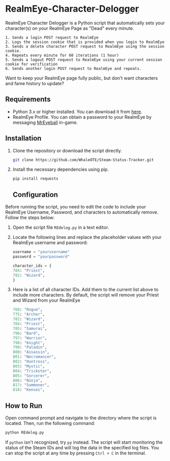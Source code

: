 # RealmEye-Character-Delogger
RealmEye Character Delogger is a Python script that automatically sets your character(s) on your RealmEye Page as "Dead" every minute.

    1. Sends a login POST request to RealmEye
    2. Logs the session cookie that is provided when you login to RealmEye
    3. Sends a delete character POST request to RealmEye using the session cookie.
    4. Repeats every minute for 60 iterations (1 hour)
    5. Sends a logout POST request to RealmEye using your current session cookie for verification
    6. Sends another login POST request to RealmEye and repeats.
    
Want to keep your RealmEye page fully public, but don't want characters and fame history to update? 

## Requirements

- Python 3.x or higher installed. You can download it from [here](https://www.python.org/downloads/).
- RealmEye Profile. You can obtain a password to your RealmEye by messaging [MrEyeball](https://www.realmeye.com/mreyeball) in-game.

## Installation

1. Clone the repository or download the script directly.

    ```bash
    git clone https://github.com/WhaleOTE/Steam-Status-Tracker.git
    ```

2. Install the necessary dependencies using pip.

    ```bash
    pip install requests
    ```

    ## Configuration

Before running the script, you need to edit the code to include your RealmEye Username, Password, and characters to automatically remove. Follow the steps below:

1. Open the script file `REdelog.py` in a text editor.

2. Locate the following lines and replace the placeholder values with your RealmEye username and password:

    ```python
    username = "yourusername"
    password = "yourpassword"

    character_ids = {
    784: "Priest",
    782: "Wizard",
    }
    ```
    
3. Here is a list of all character IDs. Add them to the current list above to include more characters. By default, the script will remove your Priest and Wizard from your RealmEye

    ```python
    768: "Rogue",
    775: "Archer",
    782: "Wizard",
    784: "Priest",
    785: "Samurai",
    796: "Bard",
    797: "Warrior",
    798: "Knight",
    799: "Paladin",
    800: "Assassin",
    801: "Necromancer",
    802: "Huntress",
    803: "Mystic",
    804: "Trickster",
    805: "Sorcerer",
    806: "Ninja",
    817: "Summoner",
    818: "Kensei",
    ```



## How to Run

Open command prompt and navigate to the directory where the script is located. Then, run the following command:

```bash
python REdelog.py
```

If `python` isn't recognized, try `py` instead. The script will start monitoring the status of the Steam IDs and will log the data in the specified log files. You can stop the script at any time by pressing `Ctrl + C` in the terminal.
